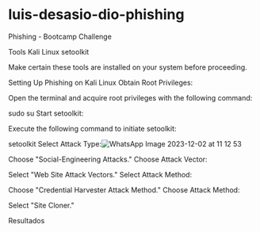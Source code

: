 # luis-desasio-dio-phishing

Phishing - Bootcamp Challenge


Tools
Kali Linux
setoolkit

Make certain these tools are installed on your system before proceeding.

Setting Up Phishing on Kali Linux
Obtain Root Privileges:

Open the terminal and acquire root privileges with the following command:

sudo su
Start setoolkit:

Execute the following command to initiate setoolkit:

setoolkit
Select Attack Type:![WhatsApp Image 2023-12-02 at 11 12 53](https://github.com/luisbrasiliano21/luis-desasio-dio-phishing/assets/113181047/39501662-9793-4e76-b6f3-4fc519062a3b)


Choose "Social-Engineering Attacks."
Choose Attack Vector:

Select "Web Site Attack Vectors."
Select Attack Method:

Choose "Credential Harvester Attack Method."
Choose Attack Method:

Select "Site Cloner."


Resultados

